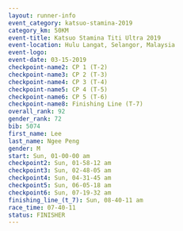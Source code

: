 ```yaml
---
layout: runner-info 
event_category: katsuo-stamina-2019 
category_km: 50KM 
event-title: Katsuo Stamina Titi Ultra 2019 
event-location: Hulu Langat, Selangor, Malaysia 
event-logo: 
event-date: 03-15-2019 
checkpoint-name2: CP 1 (T-2) 
checkpoint-name3: CP 2 (T-3) 
checkpoint-name4: CP 3 (T-4) 
checkpoint-name5: CP 4 (T-5) 
checkpoint-name6: CP 5 (T-6) 
checkpoint-name8: Finishing Line (T-7) 
overall_rank: 92
gender_rank: 72
bib: 5074
first_name: Lee
last_name: Ngee Peng
gender: M
start: Sun, 01-00-00 am
checkpoint2: Sun, 01-58-12 am
checkpoint3: Sun, 02-48-05 am
checkpoint4: Sun, 04-31-45 am
checkpoint5: Sun, 06-05-18 am
checkpoint6: Sun, 07-19-32 am
finishing_line_(t_7): Sun, 08-40-11 am
race_time: 07-40-11
status: FINISHER
---
```

